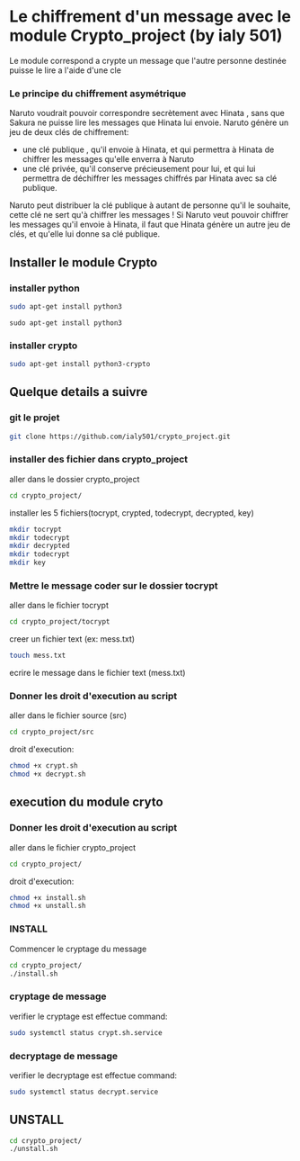 # Le chiffrement d'un message avec le module Crypto_project (by ialy 501)

Le module correspond a crypte un message que l'autre personne destinée puisse le lire a l'aide d'une cle

### Le principe du chiffrement asymétrique 

Naruto voudrait pouvoir correspondre secrètement avec Hinata , sans que Sakura ne puisse lire les messages que Hinata lui envoie. Naruto génère un jeu de deux clés de chiffrement:

- une clé publique , qu'il envoie à Hinata, et qui permettra à Hinata de chiffrer les messages qu'elle enverra à Naruto 
- une clé privée, qu'il conserve précieusement pour lui, et qui lui permettra de déchiffrer les messages chiffrés par Hinata  avec sa clé publique.

Naruto peut distribuer la clé publique à autant de personne qu'il le souhaite, cette clé ne sert qu'à chiffrer les messages !
Si Naruto veut pouvoir chiffrer les messages qu'il envoie à Hinata, il faut que Hinata génère un autre jeu de clés, et qu'elle lui donne sa clé publique.


## Installer le module Crypto


### installer python

```sh
sudo apt-get install python3
```
	sudo apt-get install python3


### installer crypto

```sh
sudo apt-get install python3-crypto
```
		

## Quelque details a suivre 


### git le projet 


```sh
git clone https://github.com/ialy501/crypto_project.git
```

### installer des fichier dans crypto_project

aller dans le dossier crypto_project
```sh
cd crypto_project/
```

installer les 5 fichiers(tocrypt, crypted, todecrypt, decrypted, key)
```sh
mkdir tocrypt
mkdir todecrypt
mkdir decrypted
mkdir todecrypt
mkdir key
```

### Mettre le message coder sur le dossier tocrypt

aller dans le fichier tocrypt
```sh
cd crypto_project/tocrypt
```

creer un fichier text (ex: mess.txt)
```sh
touch mess.txt
```
ecrire le message dans le fichier text (mess.txt)


### Donner les droit d'execution au script

aller dans le fichier source (src)
```sh
cd crypto_project/src
```
droit d'execution:
```sh
chmod +x crypt.sh
chmod +x decrypt.sh
```


## execution du module cryto 


### Donner les droit d'execution au script

aller dans le fichier crypto_project
```sh
cd crypto_project/
```

droit d'execution:
```sh
chmod +x install.sh
chmod +x unstall.sh
```

### INSTALL

Commencer le cryptage du message
```sh
cd crypto_project/
./install.sh
```


### cryptage de message


verifier le cryptage est effectue
command:

```sh
sudo systemctl status crypt.sh.service
```


### decryptage de message


verifier le decryptage est effectue
command:

```sh
sudo systemctl status decrypt.service
```

## UNSTALL

```sh
cd crypto_project/
./unstall.sh
```


